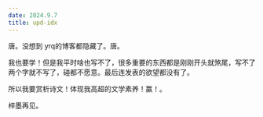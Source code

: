 ```yaml
---
date: 2024.9.7
title: upd-idx
---
```


唐。没想到 yrq的博客都隐藏了。唐。

我也要学！但是我平时啥也写不了，很多重要的东西都是刚刚开头就煞尾，写不了两个字就不写了，碰都不愿意。最后连发表的欲望都没有了。

所以我要赏析诗文！体现我高超的文学素养！赢！。

梓墨再见。
<!--stackedit_data:
eyJoaXN0b3J5IjpbMTMwNjk3NjI3NF19
-->